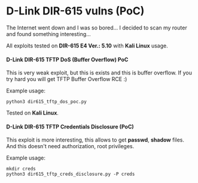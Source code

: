 # D-Link DIR-615 vulns (PoC)

The Internet went down and I was so bored... I decided to scan my router and found something interesting...

All exploits tested on **DIR-615 E4 Ver.: 5.10** with **Kali Linux** usage.


#### D-Link DIR-615 TFTP DoS (Buffer Overflow) PoC

This is very weak exploit, but this is exists and this is buffer overflow. If you try hard you will get TFTP Buffer Overflow RCE :)

Example usage:
```shell
python3 dir615_tftp_dos_poc.py
```

Tested on **Kali Linux**.


#### D-Link DIR-615 TFTP Credentials Disclosure (PoC)

This exploit is more interesting, this allows to get **passwd**, **shadow** files. And this doesn't need authorization, root privileges.

Example usage:
```shell
mkdir creds
python3 dir615_tftp_creds_disclosure.py -P creds
```